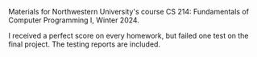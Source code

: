 Materials for Northwestern University's course CS 214: Fundamentals of Computer Programming I, Winter 2024.

I received a perfect score on every homework, but failed one test on the final project. The testing reports are included.
